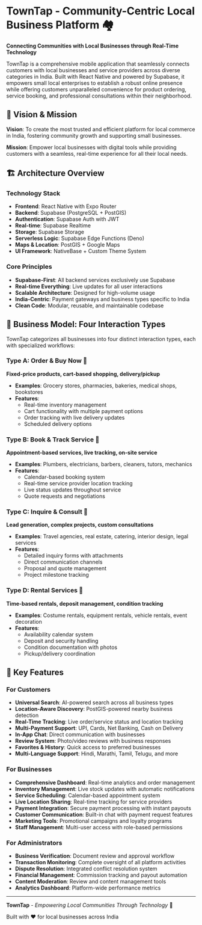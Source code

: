 # TownTap - Community-Centric Local Business Platform 🏘️

**Connecting Communities with Local Businesses through Real-Time Technology**

TownTap is a comprehensive mobile application that seamlessly connects customers with local businesses and service providers across diverse categories in India. Built with React Native and powered by Supabase, it empowers small local enterprises to establish a robust online presence while offering customers unparalleled convenience for product ordering, service booking, and professional consultations within their neighborhood.

## 🌟 Vision & Mission

**Vision**: To create the most trusted and efficient platform for local commerce in India, fostering community growth and supporting small businesses.

**Mission**: Empower local businesses with digital tools while providing customers with a seamless, real-time experience for all their local needs.

## 🏗️ Architecture Overview

### Technology Stack
- **Frontend**: React Native with Expo Router
- **Backend**: Supabase (PostgreSQL + PostGIS)
- **Authentication**: Supabase Auth with JWT
- **Real-time**: Supabase Realtime
- **Storage**: Supabase Storage
- **Serverless Logic**: Supabase Edge Functions (Deno)
- **Maps & Location**: PostGIS + Google Maps
- **UI Framework**: NativeBase + Custom Theme System

### Core Principles
- **Supabase-First**: All backend services exclusively use Supabase
- **Real-time Everything**: Live updates for all user interactions
- **Scalable Architecture**: Designed for high-volume usage
- **India-Centric**: Payment gateways and business types specific to India
- **Clean Code**: Modular, reusable, and maintainable codebase

## 🎯 Business Model: Four Interaction Types

TownTap categorizes all businesses into four distinct interaction types, each with specialized workflows:

### Type A: Order & Buy Now 🛒
**Fixed-price products, cart-based shopping, delivery/pickup**
- **Examples**: Grocery stores, pharmacies, bakeries, medical shops, bookstores
- **Features**: 
  - Real-time inventory management
  - Cart functionality with multiple payment options
  - Order tracking with live delivery updates
  - Scheduled delivery options

### Type B: Book & Track Service 📅
**Appointment-based services, live tracking, on-site service**
- **Examples**: Plumbers, electricians, barbers, cleaners, tutors, mechanics
- **Features**: 
  - Calendar-based booking system
  - Real-time service provider location tracking
  - Live status updates throughout service
  - Quote requests and negotiations

### Type C: Inquire & Consult 💬
**Lead generation, complex projects, custom consultations**
- **Examples**: Travel agencies, real estate, catering, interior design, legal services
- **Features**: 
  - Detailed inquiry forms with attachments
  - Direct communication channels
  - Proposal and quote management
  - Project milestone tracking

### Type D: Rental Services 🔄
**Time-based rentals, deposit management, condition tracking**
- **Examples**: Costume rentals, equipment rentals, vehicle rentals, event decoration
- **Features**: 
  - Availability calendar system
  - Deposit and security handling
  - Condition documentation with photos
  - Pickup/delivery coordination

## 🚀 Key Features

### For Customers
- **Universal Search**: AI-powered search across all business types
- **Location-Aware Discovery**: PostGIS-powered nearby business detection
- **Real-Time Tracking**: Live order/service status and location tracking
- **Multi-Payment Support**: UPI, Cards, Net Banking, Cash on Delivery
- **In-App Chat**: Direct communication with businesses
- **Review System**: Photo/video reviews with business responses
- **Favorites & History**: Quick access to preferred businesses
- **Multi-Language Support**: Hindi, Marathi, Tamil, Telugu, and more

### For Businesses
- **Comprehensive Dashboard**: Real-time analytics and order management
- **Inventory Management**: Live stock updates with automatic notifications
- **Service Scheduling**: Calendar-based appointment system
- **Live Location Sharing**: Real-time tracking for service providers
- **Payment Integration**: Secure payment processing with instant payouts
- **Customer Communication**: Built-in chat with payment request features
- **Marketing Tools**: Promotional campaigns and loyalty programs
- **Staff Management**: Multi-user access with role-based permissions

### For Administrators
- **Business Verification**: Document review and approval workflow
- **Transaction Monitoring**: Complete oversight of all platform activities
- **Dispute Resolution**: Integrated conflict resolution system
- **Financial Management**: Commission tracking and payout automation
- **Content Moderation**: Review and content management tools
- **Analytics Dashboard**: Platform-wide performance metrics

---

**TownTap** - *Empowering Local Communities Through Technology* 🚀

Built with ❤️ for local businesses across India